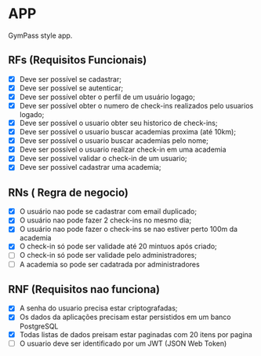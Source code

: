 # APP

GymPass style app.

## RFs (Requisitos Funcionais)

- [x] Deve ser possível se cadastrar;
- [x] Deve ser possível se autenticar;
- [x] Deve ser possível obter o perfil de um usuário logago;
- [x] Deve ser possível obter o numero de check-ins realizados pelo usuarios logado;
- [x] Deve ser possível o usuario obter seu historico de check-ins;
- [x] Deve ser possível o usuario buscar academias proxima (até 10km);
- [x] Deve ser possível o usuario buscar academias pelo nome;
- [x] Deve ser possível o usuario realizar check-in em uma academia
- [x] Deve ser possivel validar o check-in de um usuario;
- [x] Deve ser possivel cadastrar uma academia;

## RNs ( Regra de negocio)

- [x] O usuário nao pode se cadastrar com email duplicado;
- [x] O usuário nao pode fazer 2 check-ins no mesmo dia;
- [x] O usuário nao pode fazer o check-ins se nao estiver perto 100m da academia
- [x] O check-in só pode ser validade até 20 mintuos após criado;
- [ ] O check-in só pode ser validade pelo administradores;
- [ ] A academia so pode ser cadatrada por administradores

## RNF (Requisitos nao funciona)

- [x] A senha do usuario precisa estar criptografadas;
- [x] Os dados da aplicações precisam estar persistidos em um banco PostgreSQL
- [x] Todas listas de dados preisam estar paginadas com 20 itens por pagina
- [ ] O usuario deve ser identificado por um JWT (JSON Web Token)